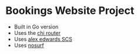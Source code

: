 # Bookings Website Project

* Built in Go version 
* Uses the [chi router](https://github.com/go-chi/chi)
* Uses [alex edwards SCS](https://github.com/alexedwards/scs/v2)
* Uses [nosurf](https://github.com/justinas/nosurf)